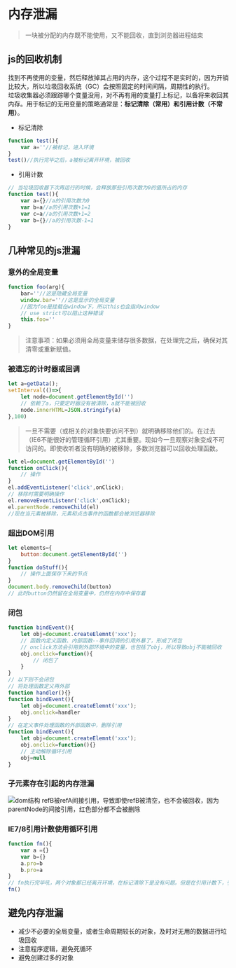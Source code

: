 # 内存泄漏
> 一块被分配的内存既不能使用，又不能回收，直到浏览器进程结束

## js的回收机制
找到不再使用的变量，然后释放掉其占用的内存，这个过程不是实时的，因为开销比较大，所以垃圾回收系统（GC）会按照固定的时间间隔，周期性的执行。  
垃圾收集器必须跟踪哪个变量没用，对不再有用的变量打上标记，以备将来收回其内存。用于标记的无用变量的策略通常是：**标记清除（常用）**和**引用计数（不常用）**。
  
- 标记清除
```javascript
function test(){
    var a=''//被标记，进入环境
}
test()//执行完毕之后，a被标记离开环境，被回收
```
- 引用计数
```javascript
// 当垃圾回收器下次再运行的时候，会释放那些引用次数为0的值所占的内存
function test(){
    var a={}//a的引用次数为0
    var b=a//a的引用次数+1=1
    var c=a//a的引用次数+1=2
    var b={}//a的引用次数-1=1
}
```


## 几种常见的js泄漏

### 意外的全局变量
```javascript
function foo(arg){
    bar=''//这是隐藏全局变量
    window.bar=''//这是显示的全局变量
    //因为foo是挂载在window下，所以this也会指向window
    // use strict可以阻止这种错误
    this.foo=''
}
```
> 注意事项：如果必须用全局变量来储存很多数据，在处理完之后，确保对其清零或重新赋值。


### 被遗忘的计时器或回调
```javascript
let a=getData();
setInterval(()=>{
    let node=document.getElementById('')
    // 依赖了a，只要定时器没有被清除，a就不能被回收
    node.innerHTML=JSON.stringify(a)
},100)
```
> 一旦不需要（或相关的对象快要访问不到）就明确移除他们的。在过去（IE6不能很好的管理循环引用）尤其重要。现如今一旦观察对象变成不可访问的。即使收听者没有明确的被移除，多数浏览器可以回收处理函数。
```javascript
let el=document.getElementById('')
function onClick(){
    // 操作
}
el.addEventListener('click',onClick);
// 移除时需要明确操作
el.removeEventListenr('click',onClick);
el.parentNode.removeChild(el)
//现在当元素被移除，元素和点击事件的函数都会被浏览器移除
```

### 超出DOM引用
```javascript
let elements={
    button:document.getElementById('')
}
function doStuff(){
    // 操作上面保存下来的节点
}
document.body.removeChild(button)
// 此时button仍然留在全局变量中，仍然在内存中保存着
```

### 闭包
```javascript
function bindEvent(){
    let obj=document.createElemnt('xxx');
    // 函数内定义函数、内部函数--事件回调的引用外暴了，形成了闭包
    // onclick方法会引用到外部环境中的变量，也包括了obj，所以导致obj不能被回收
    obj.onclick=function(){
        // 闭包了
    }
}
// 以下则不会闭包
// 将处理函数定义再外部
function handler(){}
function bindEvent(){
    let obj=document.createElemnt('xxx');
    obj.onclick=handler
}
// 在定义事件处理函数的外部函数中，删除引用
function bindEvent(){
    let obj=document.createElemnt('xxx');
    obj.onclick=function(){}
    // 主动解除循环引用
    obj=null
}
```

### 子元素存在引起的内存泄漏
![dom结构](https://img-blog.csdn.net/20170907231342529?watermark/2/text/aHR0cDovL2Jsb2cuY3Nkbi5uZXQvbWljaGFlbDg1MTI=/font/5a6L5L2T/fontsize/400/fill/I0JBQkFCMA==/dissolve/70/gravity/Center)
refB被refA间接引用，导致即使refB被清空，也不会被回收，因为parentNode的间接引用，红色部分都不会被删除

### IE7/8引用计数使用循环引用
```javascript
function fn(){
    var a ={}
    var b={}
    a.pro=b
    b.pro=a
}
// fn执行完毕吼，两个对象都已经离开环境，在标记清除下是没有问题。但是在引用计数下，引用次数不为0，所以不会被垃圾回收器回收内存，如果fn函数被大量调用，就会造成内存泄漏。在IE7与IE8上，内存直线上升/
fn()
```

## 避免内存泄漏
- 减少不必要的全局变量，或者生命周期较长的对象，及时对无用的数据进行垃圾回收
- 注意程序逻辑，避免死循环
- 避免创建过多的对象

